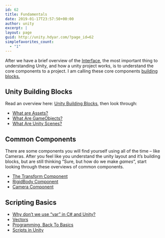 ```yaml
---
id: 62
title: Fundamentals
date: 2019-01-17T23:57:50+00:00
author: unity
excerpt: |
layout: page
guid: http://unity.hdyar.com/?page_id=62
simplefavorites_count:
  - "1"
---
```

After we have a brief overview of the [Interface,](http://54.198.102.119/the-unity-interface/) the most important thing to understanding Unity, and how a unity project works, is to understand the core components to a project. I am calling these core components [building blocks.](http://54.198.102.119/fundamentals/unity-building-blocks/)

## Unity Building Blocks

Read an overview here: [Unity Building Blocks](http://54.198.102.119/fundamentals/unity-building-blocks/), then look through:

<ul class="lcp_catlist" id="lcp_instance_0">
  <li >
    <a href="http://unity.hdyar.com/fundamentals/what-are-assets/" title="What are Assets?">What are Assets?</a>
  </li>
  <li >
    <a href="http://unity.hdyar.com/fundamentals/what-are-gameobjects/" title="What Are GameObjects?">What Are GameObjects?</a>
  </li>
  <li >
    <a href="http://unity.hdyar.com/fundamentals/what-are-unity-scenes/" title="What Are Unity Scenes?">What Are Unity Scenes?</a>
  </li>
</ul>

## Common Components

There are some components you will find yourself using all of the time &#8211; like Cameras. After you feel like you understand the unity layout and it&#8217;s building blocks, but are still thinking &#8220;Sure, but how do we make _games_&#8220;, start looking through these overviews of common components.

<ul class="lcp_catlist" id="lcp_instance_0">
  <li >
    <a href="http://unity.hdyar.com/fundamentals/the-transform-component/" title="The Transform Component">The Transform Component</a>
  </li>
  <li >
    <a href="http://unity.hdyar.com/fundamentals/rigidbody-component/" title="RigidBody Component">RigidBody Component</a>
  </li>
  <li >
    <a href="http://unity.hdyar.com/fundamentals/camera-component/" title="Camera Component">Camera Component</a>
  </li>
</ul>

## Scripting Basics

<ul class="lcp_catlist" id="lcp_instance_0">
  <li >
    <a href="http://unity.hdyar.com/fundamentals/scripting-basics/why-dont-we-use-var/" title="Why don&#8217;t we use &#8220;var&#8221; in C# and Unity?">Why don&#8217;t we use &#8220;var&#8221; in C# and Unity?</a>
  </li>
  <li >
    <a href="http://unity.hdyar.com/fundamentals/vectors/" title="Vectors">Vectors</a>
  </li>
  <li >
    <a href="http://unity.hdyar.com/fundamentals/scripting-basics/programming-back-to-basics/" title="Programming, Back To Basics">Programming, Back To Basics</a>
  </li>
  <li >
    <a href="http://unity.hdyar.com/fundamentals/scripts-in-unity/" title="Scripts in Unity">Scripts in Unity</a>
  </li>
</ul>

<!--EndFragment-->